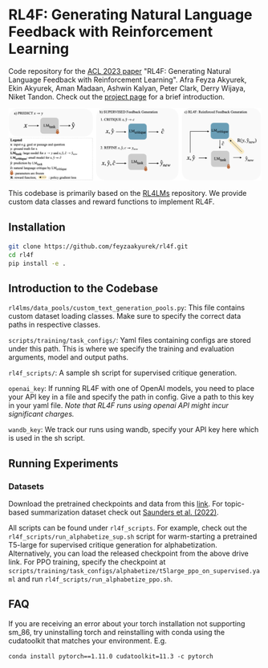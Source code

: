 # RL4F: Generating Natural Language Feedback with Reinforcement Learning

Code repository for the [ACL 2023 paper](https://aclanthology.org/2023.acl-long.427/) "RL4F: Generating Natural Language Feedback with Reinforcement Learning". Afra Feyza Akyurek, Ekin Akyurek, Aman Madaan, Ashwin Kalyan, Peter Clark, Derry Wijaya, Niket Tandon. Check out the [project page](https://feyzaakyurek.github.io/rl4f-blog/) for a brief introduction.

![](method_full.png)

This codebase is primarily based on the [RL4LMs](https://github.com/allenai/RL4LMs) repository. We provide custom data classes and reward functions to implement RL4F.

## Installation

```bash
git clone https://github.com/feyzaakyurek/rl4f.git
cd rl4f
pip install -e .
```

## Introduction to the Codebase

`rl4lms/data_pools/custom_text_generation_pools.py`: This file contains custom dataset loading classes. Make sure to specify the correct data paths in respective classes.

`scripts/training/task_configs/`: Yaml files containing configs are stored under this path. This is where we specify the training and evaluation arguments, model and output paths. 

`rl4f_scripts/`: A sample sh script for supervised critique generation.

`openai_key`: If running RL4F with one of OpenAI models, you need to place your API key in a file and specify the path in config. Give a path to this key in your yaml file. *Note that RL4F runs using openai API might incur significant charges.*

`wandb_key`: We track our runs using wandb, specify your API key here which is used in the sh script.


## Running Experiments

### Datasets
Download the pretrained checkpoints and data from this [link](https://drive.google.com/drive/folders/1Rl5j7r8RqvOhQUQPRhK8AEoD5-bjAuDI?usp=sharing). For topic-based summarization dataset check out [Saunders et al. (2022)](https://arxiv.org/abs/2206.05802).

All scripts can be found under `rl4f_scripts`. For example, check out the `rl4f_scripts/run_alphabetize_sup.sh` script for warm-starting a pretrained T5-large for supervised critique generation for alphabetization. Alternatively, you can load the released checkpoint from the above drive link. For PPO training, specify the checkpoint at `scripts/training/task_configs/alphabetize/t5large_ppo_on_supervised.yaml` and run `rl4f_scripts/run_alphabetize_ppo.sh`.


## FAQ
If you are receiving an error about your torch installation not supporting sm_86, try uninstalling torch and reinstalling with conda using the cudatoolkit that matches your environment. E.g.

```
conda install pytorch==1.11.0 cudatoolkit=11.3 -c pytorch
```
